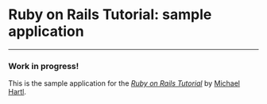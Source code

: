 # Ruby on Rails Tutorial: sample application

<hr>

### Work in progress!

This is the sample application for
the [*Ruby on Rails Tutorial*](http://railstutorial.org/)
by [Michael Hartl](http://michaelhartl.com/).
